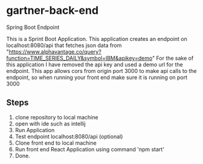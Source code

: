 # gartner-back-end
Spring Boot Endpoint

This is a Sprint Boot Application. This application creates an endpoint on localhost:8080/api that fetches json data from
"https://www.alphavantage.co/query?function=TIME_SERIES_DAILY&symbol=IBM&apikey=demo"
For the sake of this application I have removed the api key and used a demo url for the endpoint.
This app allows cors from origin port 3000 to make api calls to the endpoint, so when running your front end make sure it is running on port 3000

Steps
--------

1. clone repository to local machine
2. open with ide such as intellij
3. Run Application
4. Test endpoint localhost:8080/api (optional)
5. Clone front end to local machine
6. Run front end React Application using command 'npm start'
7. Done.
